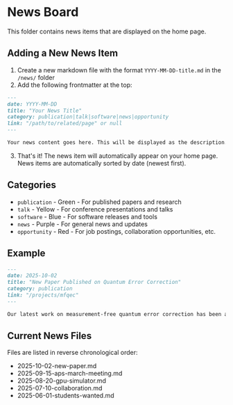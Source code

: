 # News Board

This folder contains news items that are displayed on the home page.

## Adding a New News Item

1. Create a new markdown file with the format `YYYY-MM-DD-title.md` in the `/news/` folder
2. Add the following frontmatter at the top:

```markdown
---
date: YYYY-MM-DD
title: "Your News Title"
category: publication|talk|software|news|opportunity
link: "/path/to/related/page" or null
---

Your news content goes here. This will be displayed as the description.
```

3. That's it! The news item will automatically appear on your home page. News items are automatically sorted by date (newest first).

## Categories

- `publication` - Green - For published papers and research
- `talk` - Yellow - For conference presentations and talks
- `software` - Blue - For software releases and tools
- `news` - Purple - For general news and updates
- `opportunity` - Red - For job postings, collaboration opportunities, etc.

## Example

```markdown
---
date: 2025-10-02
title: "New Paper Published on Quantum Error Correction"
category: publication
link: "/projects/mfqec"
---

Our latest work on measurement-free quantum error correction has been accepted to Nature Physics! Check out the full details.
```

## Current News Files

Files are listed in reverse chronological order:
- 2025-10-02-new-paper.md
- 2025-09-15-aps-march-meeting.md
- 2025-08-20-gpu-simulator.md
- 2025-07-10-collaboration.md
- 2025-06-01-students-wanted.md

